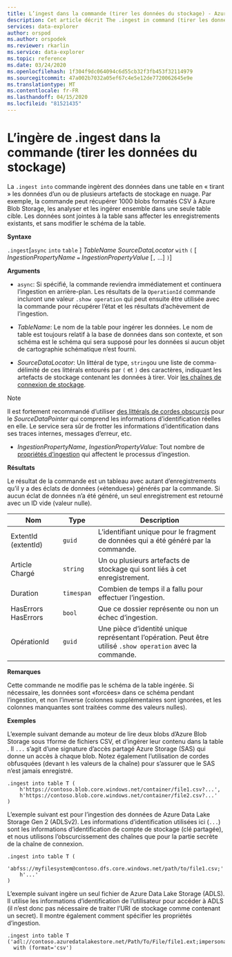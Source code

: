 ```yaml
---
title: L’ingest dans la commande (tirer les données du stockage) - Azure Data Explorer (fr) Microsoft Docs
description: Cet article décrit The .ingest in command (tirer les données du stockage) dans Azure Data Explorer.
services: data-explorer
author: orspod
ms.author: orspodek
ms.reviewer: rkarlin
ms.service: data-explorer
ms.topic: reference
ms.date: 03/24/2020
ms.openlocfilehash: 1f304f9dc064094c6d55cb32f3fb453f32114979
ms.sourcegitcommit: 47a002b7032a05ef67c4e5e12de7720062645e9e
ms.translationtype: MT
ms.contentlocale: fr-FR
ms.lasthandoff: 04/15/2020
ms.locfileid: "81521435"
---
```

# <a name="the-ingest-into-command-pull-data-from-storage"></a>L’ingère de .ingest dans la commande (tirer les données du stockage)

La `.ingest into` commande ingèrent des données dans une table en « tirant » les données d’un ou de plusieurs artefacts de stockage en nuage.
Par exemple, la commande peut récupérer 1000 blobs formatés CSV à Azure Blob Storage, les analyser et les ingérer ensemble dans une seule table cible.
Les données sont jointes à la table sans affecter les enregistrements existants, et sans modifier le schéma de la table.

**Syntaxe**

`.ingest`[`async` `into` `table` ] *TableName* *SourceDataLocator* `with` `(` [ *IngestionPropertyName* `=` *IngestionPropertyValue* [`,` ...] `)`]

**Arguments**

* `async`: Si spécifié, la commande reviendra immédiatement et continuera l’ingestion en arrière-plan. Les résultats de la `OperationId` commande incluront une valeur `.show operation` qui peut ensuite être utilisée avec la commande pour récupérer l’état et les résultats d’achèvement de l’ingestion.
  
* *TableName*: Le nom de la table pour ingérer les données.
  Le nom de table est toujours relatif à la base de données dans son contexte, et son schéma est le schéma qui sera supposé pour les données si aucun objet de cartographie schématique n’est fourni.

* *SourceDataLocator*: Un littéral de type, `string`ou une liste de comma-délimité de ces littérals entourés par `(` et `)` des caractères, indiquant les artefacts de stockage contenant les données à tirer. Voir [les chaînes de connexion de stockage](../../api/connection-strings/storage.md).

> [!NOTE]
> Il est fortement recommandé d’utiliser [des littérals de cordes obscurcis](../../query/scalar-data-types/string.md#obfuscated-string-literals) pour le *SourceDataPointer* qui comprend les informations d’identification réelles en elle.
> Le service sera sûr de frotter les informations d’identification dans ses traces internes, messages d’erreur, etc.

* *IngestionPropertyName*, *IngestionPropertyValue*: Tout nombre de [propriétés d’ingestion](https://docs.microsoft.com/azure/data-explorer/ingestion-properties) qui affectent le processus d’ingestion.

**Résultats**

Le résultat de la commande est un tableau avec autant d’enregistrements qu’il y a des éclats de données («étendues») générés par la commande.
Si aucun éclat de données n’a été généré, un seul enregistrement est retourné avec un ID vide (valeur nulle).

|Nom       |Type      |Description                                                                |
|-----------|----------|---------------------------------------------------------------------------|
|ExtentId (extentId)   |`guid`    |L’identifiant unique pour le fragment de données qui a été généré par la commande.|
|Article Chargé |`string`  |Un ou plusieurs artefacts de stockage qui sont liés à cet enregistrement.             |
|Duration   |`timespan`|Combien de temps il a fallu pour effectuer l’ingestion.                                     |
|HasErrors HasErrors  |`bool`    |Que ce dossier représente ou non un échec d’ingestion.                |
|OpérationId|`guid`    |Une pièce d’identité unique représentant l’opération. Peut être utilisé `.show operation` avec la commande.|

**Remarques**

Cette commande ne modifie pas le schéma de la table ingérée.
Si nécessaire, les données sont «forcées» dans ce schéma pendant l’ingestion, et non l’inverse (colonnes supplémentaires sont ignorées, et les colonnes manquantes sont traitées comme des valeurs nulles).

**Exemples**

L’exemple suivant demande au moteur de lire deux blobs d’Azure Blob Storage sous `T`forme de fichiers CSV, et d’ingérer leur contenu dans la table . Il `...` s’agit d’une signature d’accès partagé Azure Storage (SAS) qui donne un accès à chaque blob. Notez également l’utilisation de cordes obfusquées (devant `h` les valeurs de la chaîne) pour s’assurer que le SAS n’est jamais enregistré.

```kusto
.ingest into table T (
    h'https://contoso.blob.core.windows.net/container/file1.csv?...',
    h'https://contoso.blob.core.windows.net/container/file2.csv?...'
)
```

L’exemple suivant est pour l’ingestion des données de Azure Data Lake Storage Gen 2 (ADLSv2). Les informations d’identification utilisées ici (`...`) sont les informations d’identification de compte de stockage (clé partagée), et nous utilisons l’obscurcissement des chaînes que pour la partie secrète de la chaîne de connexion.

```kusto
.ingest into table T (
  'abfss://myfilesystem@contoso.dfs.core.windows.net/path/to/file1.csv;'
    h'...'
)
```

L’exemple suivant ingère un seul fichier de Azure Data Lake Storage (ADLS).
Il utilise les informations d’identification de l’utilisateur pour accéder à ADLS (il n’est donc pas nécessaire de traiter l’URI de stockage comme contenant un secret). Il montre également comment spécifier les propriétés d’ingestion.

```kusto
.ingest into table T ('adl://contoso.azuredatalakestore.net/Path/To/File/file1.ext;impersonate')
  with (format='csv')
```

